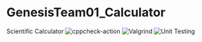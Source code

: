 # GenesisTeam01_Calculator
Scientific Calculator
![cppcheck-action](https://github.com/99003161/GenesisTeam01_Calculator/workflows/cppcheck-action/badge.svg)
![Valgrind](https://github.com/99003161/GenesisTeam01_Calculator/workflows/Valgrind/badge.svg)
![Unit Testing](https://github.com/99003161/GenesisTeam01_Calculator/workflows/Unit%20Testing/badge.svg)
